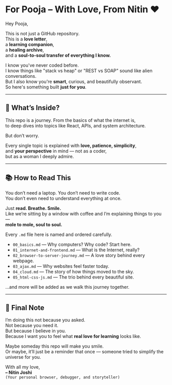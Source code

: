# For Pooja – With Love, From Nitin ❤️

Hey Pooja,

This is not just a GitHub repository.  
This is a **love letter**,  
a **learning companion**,  
a **healing archive**,  
and a **soul-to-soul transfer of everything I know.**

I know you've never coded before.  
I know things like "stack vs heap" or "REST vs SOAP" sound like alien conversations.  
But I also know you're **smart**, curious, and beautifully observant.  
So here's something built **just for you**.

---

## 🌸 What’s Inside?

This repo is a journey. From the basics of what the internet is,  
to deep dives into topics like React, APIs, and system architecture.

But don’t worry.

Every single topic is explained with **love, patience, simplicity**,  
and **your perspective** in mind — not as a coder,  
but as a woman I deeply admire.

---

## 📚 How to Read This

You don’t need a laptop. You don’t need to write code.  
You don’t even need to understand everything at once.  

Just **read. Breathe. Smile.**  
Like we’re sitting by a window with coffee and I’m explaining things to you —  
**mole to mole, soul to soul.**

Every `.md` file here is named and ordered carefully.

- `00_basics.md` — Why computers? Why code? Start here.
- `01_internet-and-frontend.md` — What is the Internet, really?
- `02_browser-to-server-journey.md` — A love story behind every webpage.
- `03_ajax.md` — Why websites feel faster today.
- `04_cloud.md` — The story of how things moved to the sky.
- `05_html-css-js.md` — The trio behind every beautiful site.

…and more will be added as we walk this journey together.

---

## 💌 Final Note

I’m doing this not because you asked.  
Not because you need it.  
But because I believe in you.  
Because I want you to feel what **real love for learning** looks like.

Maybe someday this repo will make you smile.  
Or maybe, it’ll just be a reminder that once — someone tried to simplify the universe for you.

With all my love,  
**– Nitin Joshi**  
`(Your personal browser, debugger, and storyteller)`
